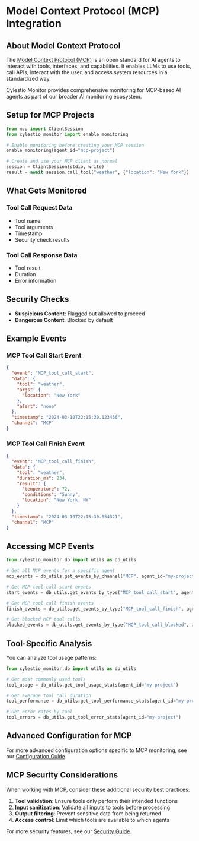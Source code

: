 # Model Context Protocol (MCP) Integration

## About Model Context Protocol

The [Model Context Protocol (MCP)](https://modelcontextprotocol.io/introduction) is an open standard for AI agents to interact with tools, interfaces, and capabilities. It enables LLMs to use tools, call APIs, interact with the user, and access system resources in a standardized way.

Cylestio Monitor provides comprehensive monitoring for MCP-based AI agents as part of our broader AI monitoring ecosystem.

## Setup for MCP Projects

```python
from mcp import ClientSession
from cylestio_monitor import enable_monitoring

# Enable monitoring before creating your MCP session
enable_monitoring(agent_id="mcp-project")

# Create and use your MCP client as normal
session = ClientSession(stdio, write)
result = await session.call_tool("weather", {"location": "New York"})
```

## What Gets Monitored

### Tool Call Request Data
- Tool name
- Tool arguments
- Timestamp
- Security check results

### Tool Call Response Data
- Tool result
- Duration
- Error information

## Security Checks

- **Suspicious Content**: Flagged but allowed to proceed
- **Dangerous Content**: Blocked by default

## Example Events

### MCP Tool Call Start Event

```json
{
  "event": "MCP_tool_call_start",
  "data": {
    "tool": "weather",
    "args": {
      "location": "New York"
    },
    "alert": "none"
  },
  "timestamp": "2024-03-10T22:15:30.123456",
  "channel": "MCP"
}
```

### MCP Tool Call Finish Event

```json
{
  "event": "MCP_tool_call_finish",
  "data": {
    "tool": "weather",
    "duration_ms": 234,
    "result": {
      "temperature": 72,
      "conditions": "Sunny",
      "location": "New York, NY"
    }
  },
  "timestamp": "2024-03-10T22:15:30.654321",
  "channel": "MCP"
}
```

## Accessing MCP Events

```python
from cylestio_monitor.db import utils as db_utils

# Get all MCP events for a specific agent
mcp_events = db_utils.get_events_by_channel("MCP", agent_id="my-project")

# Get MCP tool call start events
start_events = db_utils.get_events_by_type("MCP_tool_call_start", agent_id="my-project")

# Get MCP tool call finish events
finish_events = db_utils.get_events_by_type("MCP_tool_call_finish", agent_id="my-project")

# Get blocked MCP tool calls
blocked_events = db_utils.get_events_by_type("MCP_tool_call_blocked", agent_id="my-project")
```

## Tool-Specific Analysis

You can analyze tool usage patterns:

```python
from cylestio_monitor.db import utils as db_utils

# Get most commonly used tools
tool_usage = db_utils.get_tool_usage_stats(agent_id="my-project")

# Get average tool call duration
tool_performance = db_utils.get_tool_performance_stats(agent_id="my-project")

# Get error rates by tool
tool_errors = db_utils.get_tool_error_stats(agent_id="my-project")
```

## Advanced Configuration for MCP

For more advanced configuration options specific to MCP monitoring, see our [Configuration Guide](../../getting-started/configuration.md#mcp-specific-configuration).

## MCP Security Considerations

When working with MCP, consider these additional security best practices:

1. **Tool validation**: Ensure tools only perform their intended functions
2. **Input sanitization**: Validate all inputs to tools before processing
3. **Output filtering**: Prevent sensitive data from being returned
4. **Access control**: Limit which tools are available to which agents

For more security features, see our [Security Guide](../security-features.md). 
